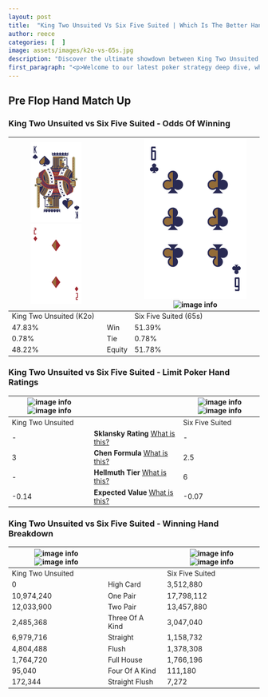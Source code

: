 ```yaml
---
layout: post
title:  "King Two Unsuited Vs Six Five Suited | Which Is The Better Hand In Poker? A Complete Guide"
author: reece
categories: [  ]
image: assets/images/k2o-vs-65s.jpg
description: "Discover the ultimate showdown between King Two Unsuited and Six Five Suited in poker! Uncover the odds, strategies, and scenarios where one hand triumphs over the other. Get ready to up your poker game with this thrilling analysis."
first_paragraph: "<p>Welcome to our latest poker strategy deep dive, where we're pitting two distinct hands against each other in a high-stakes showdown: King Two Unsuited vs Six Five Suited.</p><p>In the dynamic world of poker, every decision counts, and knowing which hand holds the upper hand is key to your success at the table.</p><p>In this article, we'll dissect these two hands, explore the scenarios where one dominates the other, and equip you with the knowledge to make strategic choices that can tip the odds in your favor.</p><p>Get ready to unravel the intriguing dynamics of these poker hands and elevate your game to new heights.</p>"
---
```




[comment]: # (sp0)

## Pre Flop Hand Match Up

<div class="table hand-ratings" markdown="1"> 



### King Two Unsuited vs Six Five Suited - Odds Of Winning


    
| ![image info](assets/images/hand1/K.png) ![image info](assets/images/hand1/2o.png) |  | ![image info](assets/images/hand2/6.png) ![image info](assets/images/hand2/5s.png) |
| -------- | -------- | -------- |
| King Two Unsuited (K2o) |  | Six Five Suited (65s) |
| 47.83% | Win | 51.39% |
| 0.78% | Tie | 0.78% |
| 48.22% | Equity | 51.78% |




[comment]: # (sp1)



### King Two Unsuited vs Six Five Suited - Limit Poker Hand Ratings


    
| ![image info](https://www.riverpairs.com/assets/images/hand1/K.png) ![image info](https://www.riverpairs.com/assets/images/hand1/2o.png) |  | ![image info](https://www.riverpairs.com/assets/images/hand2/6.png) ![image info](https://www.riverpairs.com/assets/images/hand2/5s.png) |
| -------- | -------- | -------- |
| King Two Unsuited |  | Six Five Suited |
| - | **Sklansky Rating** [What is this?](/sklansky-rating-explained) | - |
| 3 | **Chen Formula** [What is this?](/chen-formula-explained) | 2.5 |
| - | **Hellmuth Tier** [What is this?](/Hellmuth-tier-explained) | 6 |
| -0.14 | **Expected Value** [What is this?](/expected-value-explained) | -0.07 |




[comment]: # (sp2)



### King Two Unsuited vs Six Five Suited - Winning Hand Breakdown


    
| ![image info](https://www.riverpairs.com/assets/images/hand1/K.png) ![image info](https://www.riverpairs.com/assets/images/hand1/2o.png) |  | ![image info](https://www.riverpairs.com/assets/images/hand2/6.png) ![image info](https://www.riverpairs.com/assets/images/hand2/5s.png) |
| -------- | -------- | -------- |
| King Two Unsuited |  | Six Five Suited |
| 0 | High Card | 3,512,880 |
| 10,974,240 | One Pair | 17,798,112 |
| 12,033,900 | Two Pair | 13,457,880 |
| 2,485,368 | Three Of A Kind | 3,047,040 |
| 6,979,716 | Straight | 1,158,732 |
| 4,804,488 | Flush | 1,378,308 |
| 1,764,720 | Full House | 1,766,196 |
| 95,040 | Four Of A Kind | 111,180 |
| 172,344 | Straight Flush | 7,272 |




[comment]: # (sp3)



</div>

[comment]: # (sp4)



[comment]: # (sp5)

